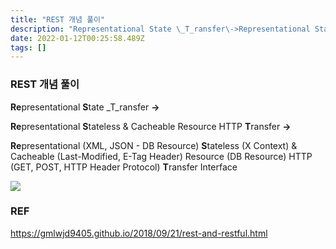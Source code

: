 ```yaml
---
title: "REST 개념 풀이"
description: "Representational State \_T_ransfer\->Representational Stateless & Cacheable Resource HTTP Transfer\->Representational Stateless & Cacheable Resource H"
date: 2022-01-12T00:25:58.489Z
tags: []
---
```

### REST 개념 풀이 
**Re**presentational **S**tate _T_ransfer
**->**

**Re**presentational **S**tateless & Cacheable Resource HTTP **T**ransfer
**->**

**Re**presentational (XML, JSON - DB Resource)
**S**tateless (X Context) 
& 
Cacheable (Last-Modified, E-Tag Header)
Resource (DB Resource)
HTTP (GET, POST, HTTP Header Protocol)
**T**ransfer
Interface

![](/images/7f7b628c-68ae-4235-8b48-0fe3cd158537-image.png)

### REF
https://gmlwjd9405.github.io/2018/09/21/rest-and-restful.html